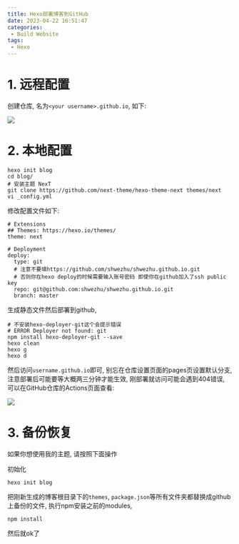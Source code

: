 ```yaml
---
title: Hexo部署博客到GitHub
date: 2023-04-22 16:51:47
categories:
 - Build Website
tags:
 - Hexo
---
```


# 1. 远程配置

创建仓库, 名为`<your username>.github.io`, 如下:

![](a.png)

# 2. 本地配置

```shell
hexo init blog
cd blog/
# 安装主题 NexT
git clone https://github.com/next-theme/hexo-theme-next themes/next
vi _config.yml
```

修改配置文件如下:

```shell
# Extensions
## Themes: https://hexo.io/themes/
theme: next

# Deployment
deploy:
  type: git
  # 注意不要填https://github.com/shwezhu/shwezhu.github.io.git
  # 否则你在hexo deploy的时候需要输入账号密码 即使你在github加入了ssh public key
  repo: git@github.com:shwezhu/shwezhu.github.io.git
  branch: master
```

生成静态文件然后部署到github, 

```shell
# 不安装hexo-deployer-git这个会提示错误
# ERROR Deployer not found: git
npm install hexo-deployer-git --save
hexo clean
hexo g
hexo d
```

然后访问`username.github.io`即可, 别忘在仓库设置页面的pages页设置默认分支, 注意部署后可能要等大概两三分钟才能生效, 刚部署就访问可能会遇到404错误, 可以在GitHub仓库的Actions页面查看:

![](b.png)

# 3. 备份恢复

如果你想使用我的主题, 请按照下面操作

初始化

```shell
hexo init blog
```

 把刚新生成的博客根目录下的`themes`, `package.json`等所有文件夹都替换成github上备份的文件, 执行npm安装之前的modules, 

```
npm install
```

然后就ok了

